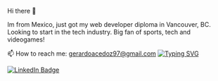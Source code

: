 Hi there 👋

Im from Mexico, just got my web developer diploma in Vancouver, BC. Looking to start in the tech industry.
Big fan of sports, tech and videogames!

📫 How to reach me: gerardoacedoz97@gmail.com
<a href="https://git.io/typing-svg"><img src="https://readme-typing-svg.demolab.com?font=&weight=900&size=29&pause=1000&width=435&lines=Gerardo+Acedo;Developer" alt="Typing SVG" /></a>
<br>

<div id="badges">
  <a href="https://www.linkedin.com/in/luis-gerardo-acedo-zazueta-2b798118a/">
    <img src="https://img.shields.io/badge/LinkedIn-blue?style=for-the-badge&logo=linkedin&logoColor=white" alt="LinkedIn Badge"/>
</div>
